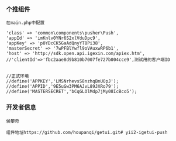 ### 个推组件

    在main.php中配置

    'class' => 'common\components\pusher\Push',
    'appId' => 'imKnlv0YNr6S2xlVduDpc9',
    'appKey' => 'p0YDcCK5GaAdQnyYT8Pi38',
    'masterSecret' => '7wPFBlYwfl9oVAuxwRP6b1',
    'host' => 'http://sdk.open.api.igexin.com/apiex.htm',
    //'clientId'=>'fbc2aae8d9b810b7007fe727b004cce9',测试用的客户端ID


    //正式环境
    //define('APPKEY','LMSNrhevsS8nzhqBnUOpJ');
    //define('APPID','9E5uGw3PM6AJvL89JXRo79');
    //define('MASTERSECRET','bCqGLOlMdp7jMy08IcBco5');
    
### 开发者信息

    侯攀奇
    
    组件地址https://github.com/houpanqi/getui.git# yii2-igetui-push
